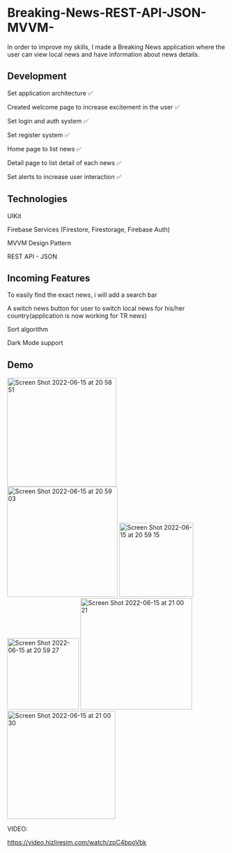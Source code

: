 # Breaking-News-REST-API-JSON-MVVM-

 In order to improve my skills, I made a Breaking News application where the user can view local news and have information about news details.

## Development
Set application architecture ✅

Created welcome page to increase excitement in the user ✅

Set login and auth system ✅

Set register system ✅

Home page to list news ✅

Detail page to list detail of each news ✅

Set alerts to increase user interaction ✅


## Technologies

UIKit

Firebase Services (Firestore, Firestorage, Firebase Auth)

MVVM Design Pattern

REST API - JSON




  
## Incoming Features

To easily find the exact news, i will add a search bar

A switch news button for user to switch local news for his/her country(application is now working for TR news)

Sort algorithm 

Dark Mode support


## Demo
<img width="250" alt="Screen Shot 2022-06-15 at 20 58 51" src="https://user-images.githubusercontent.com/69897111/173894044-0f00b081-ed7c-44d7-bc49-e4705c8e73c1.png">
<img width="253" alt="Screen Shot 2022-06-15 at 20 59 03" src="https://user-images.githubusercontent.com/69897111/173894070-cd0f3391-7986-4968-a6d1-cb6cf6be9697.png">
<img width="170" alt="Screen Shot 2022-06-15 at 20 59 15" src="https://user-images.githubusercontent.com/69897111/173894108-a6d72f57-a0c6-4090-ac1e-f9a6df7e5480.png">
<img width="164" alt="Screen Shot 2022-06-15 at 20 59 27" src="https://user-images.githubusercontent.com/69897111/173894142-99c00b5f-2af8-433d-99f2-ec7e36554412.png">
<img width="256" alt="Screen Shot 2022-06-15 at 21 00 21" src="https://user-images.githubusercontent.com/69897111/173894278-2ddad34e-2659-41c3-80f0-d453d311c4b3.png">
<img width="248" alt="Screen Shot 2022-06-15 at 21 00 30" src="https://user-images.githubusercontent.com/69897111/173894299-6ea6102c-5b4a-4259-a3c1-2580e79fdc9f.png">

VIDEO:


https://video.hizliresim.com/watch/zpC4bpoVbk
  
